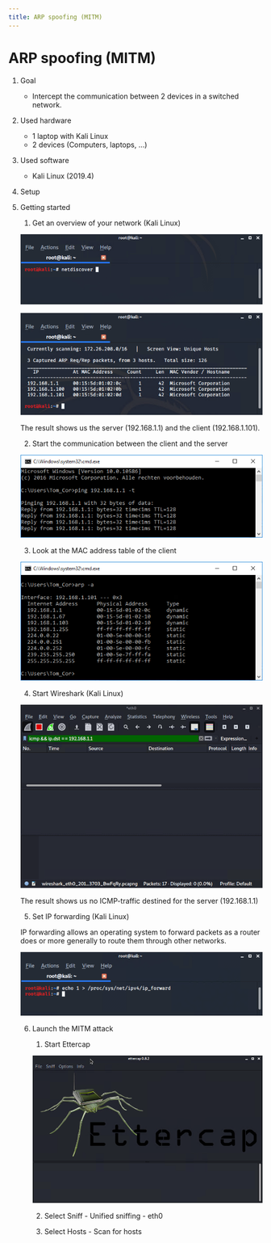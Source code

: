```yaml
---
title: ARP spoofing (MITM)
---
```


# ARP spoofing (MITM)

1. Goal
    * Intercept the communication between 2 devices in a switched network.

2. Used hardware
    * 1 laptop with Kali Linux
    * 2 devices (Computers, laptops, ...)

3. Used software
    * Kali Linux (2019.4)

4. Setup


5. Getting started
    1. Get an overview of your network (Kali Linux)
    
    ![Success](./assets/netdiscover_command.png)

    ![Success](./assets/netdiscover_result.png)

    The result shows us the server (192.168.1.1) and the client (192.168.1.101).

    2. Start the communication between the client and the server

     ![Success](./assets/ping.png)
    
    3. Look at the MAC address table of the client

    ![Success](./assets/first_arp.png)

    4. Start Wireshark (Kali Linux)

    ![Success](./assets/first_Wireshark.png)

    The result shows us no ICMP-traffic destined for the server (192.168.1.1)

    5. Set IP forwarding (Kali Linux)
    
    IP forwarding allows an operating system to forward packets as a router does or more generally to route them through other networks.
    
     ![Success](./assets/ip_forward.png)

    6. Launch the MITM attack

        1. Start Ettercap

        ![Success](./assets/ettercap.png)

        2. Select Sniff - Unified sniffing - eth0

        3. Select Hosts - Scan for hosts

        


